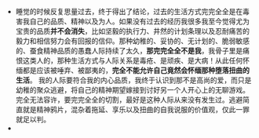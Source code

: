 - 睡觉的时候反复思量过去，终于得出了结论，过去的生活方式完完全全是在毒害我自己的品质、精神以及为人。如果没有过去的经历我很多我至今觉得尤为宝贵的品质**并不会消失**，比如坚毅的执行力、井然的计划条理以及忍耐痛苦的毅力和相信努力会有回报的信仰。那种幼稚的、妥协的、无计划的、脆弱敏感的、蚕食精神品质的愚蠢人际持续了太久，**那完完全全不是我**，我骨子里是痛恨这类人的，那种生活方式与人际关系是毒疮、是顽疾、是大病！从此任何怀缅都是应该被唾弃、被鄙夷的，**完全不能允许自己竟然会怀缅那种堕落扭曲的生活**。 我的人际要符合我的内心品质，我终于认识到那不是高尚的爱，而只是幼稚的聚众逃避，将自己的精神期望嫁接到讨好另一个人开心上的无聊游戏。完全无法容许，要完完全全的切割，最好是这种人际从来没有发生过。逃避简直就是精神鸦片，混杂着拖延、享乐以及扭曲的自我说服的价值观，仅此一罪就足以判。
-